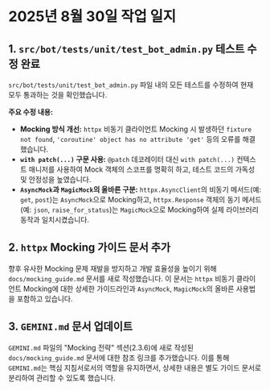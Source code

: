 # 2025년 8월 30일 작업 일지

## 1. `src/bot/tests/unit/test_bot_admin.py` 테스트 수정 완료

`src/bot/tests/unit/test_bot_admin.py` 파일 내의 모든 테스트를 수정하여 현재 모두 통과하는 것을 확인했습니다.

**주요 수정 내용:**

*   **Mocking 방식 개선:** `httpx` 비동기 클라이언트 Mocking 시 발생하던 `fixture not found`, `'coroutine' object has no attribute 'get'` 등의 오류를 해결했습니다.
*   **`with patch(...)` 구문 사용:** `@patch` 데코레이터 대신 `with patch(...)` 컨텍스트 매니저를 사용하여 Mock 객체의 스코프를 명확히 하고, 테스트 코드의 가독성 및 안정성을 높였습니다.
*   **`AsyncMock`과 `MagicMock`의 올바른 구분:** `httpx.AsyncClient`의 비동기 메서드(예: `get`, `post`)는 `AsyncMock`으로 Mocking하고, `httpx.Response` 객체의 동기 메서드(예: `json`, `raise_for_status`)는 `MagicMock`으로 Mocking하여 실제 라이브러리 동작과 일치시켰습니다.

## 2. `httpx` Mocking 가이드 문서 추가

향후 유사한 Mocking 문제 재발을 방지하고 개발 효율성을 높이기 위해 `docs/mocking_guide.md` 문서를 새로 작성했습니다. 이 문서는 `httpx` 비동기 클라이언트 Mocking에 대한 상세한 가이드라인과 `AsyncMock`, `MagicMock`의 올바른 사용법을 포함하고 있습니다.

## 3. `GEMINI.md` 문서 업데이트

`GEMINI.md` 파일의 "Mocking 전략" 섹션(2.3.6)에 새로 작성된 `docs/mocking_guide.md` 문서에 대한 참조 링크를 추가했습니다. 이를 통해 `GEMINI.md`는 핵심 지침서로서의 역할을 유지하면서, 상세한 내용은 별도 가이드 문서로 분리하여 관리할 수 있도록 했습니다.
